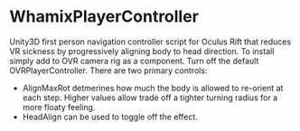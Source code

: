 # WhamixPlayerController
Unity3D first person navigation controller script for Oculus Rift that reduces VR sickness by progressively aligning body to head direction.
To install simply add to OVR camera rig as a component. Turn off the default OVRPlayerController.
There are two primary controls:
  - AlignMaxRot detmerines how much the body is allowed to re-orient at each step. Higher values allow trade off a tighter turning radius for a more floaty feeling.
  - HeadAlign can be used to toggle off the effect.

